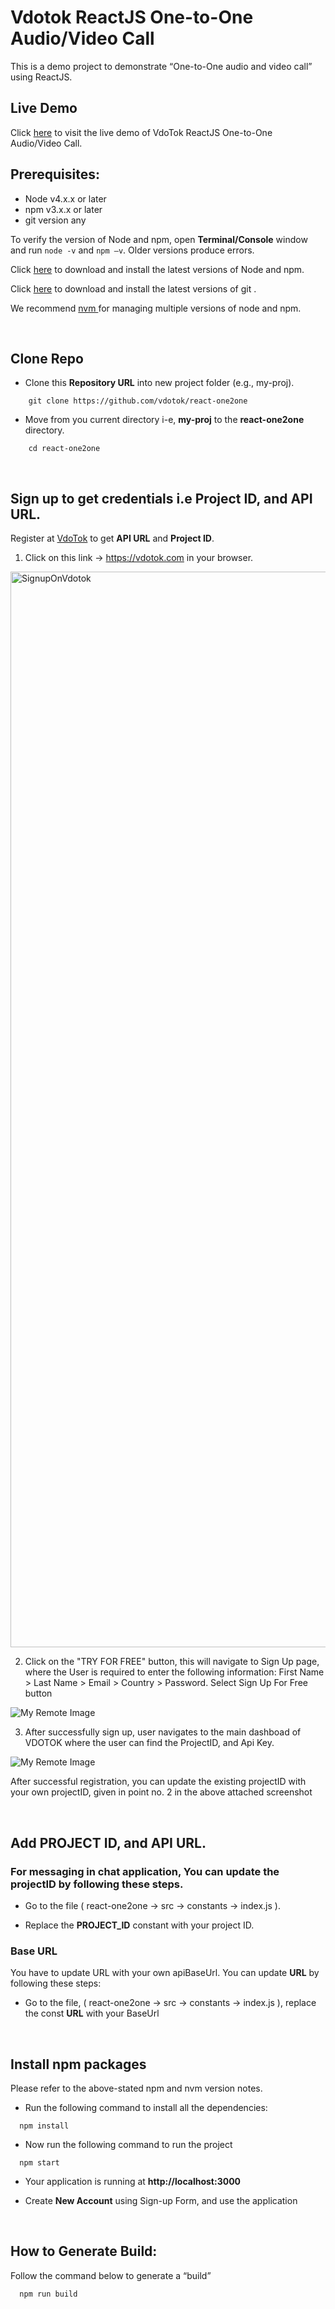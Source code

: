 # Vdotok ReactJS One-to-One Audio/Video Call

This is a demo project to demonstrate “One-to-One audio and video call” using ReactJS.

## Live Demo

Click <a href="https://d-react-one2one.vdotok.dev" title="Call Demo">here</a> to visit the live demo of VdoTok ReactJS One-to-One Audio/Video Call.

## Prerequisites:

- Node v4.x.x or later
- npm v3.x.x or later
- git version any

To verify the version of Node and npm, open **Terminal/Console** window and run `node -v` and `npm –v`. Older versions produce errors.

Click <a href="https://docs.npmjs.com/downloading-and-installing-node-js-and-npm" target="_blank">here</a> to download and install the latest versions of Node and npm.

Click <a href="https://git-scm.com/downloads" target="_blank">here</a> to download and install the latest versions of git .

We recommend <a href="https://github.com/nvm-sh/nvm"> nvm </a> for managing multiple versions of node and npm.


<br/>


## Clone Repo

- Clone this **Repository URL** into new project folder (e.g., my-proj).

```shell
    git clone https://github.com/vdotok/react-one2one
```

- Move from you current directory i-e, **my-proj** to the **react-one2one** directory.

```shell
    cd react-one2one
```

</br>

## Sign up to get credentials i.e Project ID, and API URL.

Register at <a href="https://vdotok.com">VdoTok</a> to get **API URL** and **Project ID**.

1. Click on this link -> <a href="https://vdotok.com">https://vdotok.com</a> in your browser.

<img width="1721" alt="SignupOnVdotok" src="https://github.com/vdotok/react-one2one/assets/134290022/5c6fc74f-7c32-4e2a-b6cf-ca5be6cb1a12">

2. Click on the "TRY FOR FREE" button, this will navigate to Sign Up page, where the User is required to enter the following information: First Name > Last Name > Email > Country > Password. Select Sign Up For Free button

![My Remote Image](https://user-images.githubusercontent.com/87179594/184070989-e8b26d85-6e64-4ef3-b6d7-56449738236c.jpg)

3. After successfully sign up, user navigates to the main dashboad of VDOTOK where the user can find the ProjectID, and Api Key.

![My Remote Image](https://user-images.githubusercontent.com/87179594/184071060-9909513b-f880-4de8-9481-6ab91ae2be95.jpg)

After successful registration, you can update the existing projectID with your own projectID, given in point no. 2 in the above attached screenshot

</br>

## Add PROJECT ID, and API URL.


### For messaging in chat application, You can update the projectID by following these steps.

- Go to the file ( react-one2one -> src -> constants -> index.js ).

- Replace the **PROJECT_ID** constant with your project ID.


### Base URL

You have to update URL with your own apiBaseUrl. You can update **URL** by following these steps:

- Go to the file, ( react-one2one -> src -> constants -> index.js ), replace the const **URL** with your BaseUrl


</br>


## Install npm packages

Please refer to the above-stated npm and nvm version notes.

- Run the following command to install all the dependencies:

```shell
  npm install
```

- Now run the following command to run the project

```shell
  npm start
```

- Your application is running at **http://localhost:3000**

- Create **New Account** using Sign-up Form, and use the application

</br>

## How to Generate Build:

Follow the command below to generate a “build”

```shell
  npm run build
```


</br>







